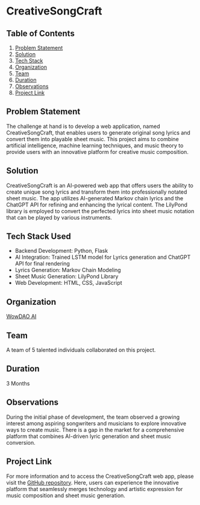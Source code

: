 # CreativeSongCraft 

## Table of Contents
1. [Problem Statement](#problem-statement)
2. [Solution](#solution)
3. [Tech Stack](#tech-stack)
4. [Organization](#organization)
5. [Team](#team)
6. [Duration](#duration)
7. [Observations](#observations)
8. [Project Link](#project-link)

## Problem Statement
The challenge at hand is to develop a web application, named CreativeSongCraft, that enables users to generate original song lyrics and convert them into playable sheet music. This project aims to combine artificial intelligence, machine learning techniques, and music theory to provide users with an innovative platform for creative music composition.

## Solution
CreativeSongCraft is an AI-powered web app that offers users the ability to create unique song lyrics and transform them into professionally notated sheet music. The app utilizes AI-generated Markov chain lyrics and the ChatGPT API for refining and enhancing the lyrical content. The LilyPond library is employed to convert the perfected lyrics into sheet music notation that can be played by various instruments.

## Tech Stack Used
- Backend Development: Python, Flask
- AI Integration: Trained LSTM model for Lyrics generation and ChatGPT API for final rendering
- Lyrics Generation: Markov Chain Modeling
- Sheet Music Generation: LilyPond Library
- Web Development: HTML, CSS, JavaScript

## Organization
[WowDAO AI](https://wowdao.ai/)

## Team
A team of 5 talented individuals collaborated on this project.

## Duration
3 Months

## Observations
During the initial phase of development, the team observed a growing interest among aspiring songwriters and musicians to explore innovative ways to create music. There is a gap in the market for a comprehensive platform that combines AI-driven lyric generation and sheet music conversion.

## Project Link
For more information and to access the CreativeSongCraft web app, please visit the [GitHub repository](https://github.com/heathbrew/Replace-Songwriters). Here, users can experience the innovative platform that seamlessly merges technology and artistic expression for music composition and sheet music generation.
